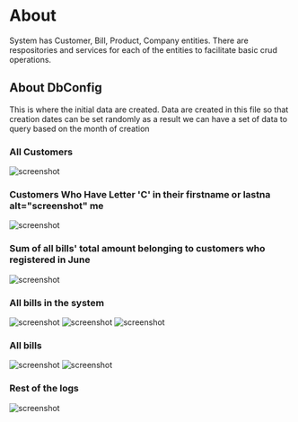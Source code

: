 # About

System has Customer, Bill, Product, Company entities. There are respositories and services for each of the entities to facilitate basic crud operations.

## About DbConfig

This is where the initial data are created. Data are created in this file so that creation dates can be set randomly as a result we can have a set of data to query based on the month of creation 






### All Customers
<img src="./src/main/resources/all-customers.PNG" alt="screenshot"/>

### Customers Who Have Letter 'C' in their firstname or lastna alt="screenshot" me
<img src="./src/main/resources/customers-letter-c.PNG" alt="screenshot"/>

### Sum of all bills' total amount belonging to customers who registered in June
<img src="./src/main/resources/sum-of-all-bills-customers-registered-in-junePNG.PNG" alt="screenshot"/>

### All bills in the system
<img src="./src/main/resources/all-bills-1.PNG" alt="screenshot"/>
<img src="./src/main/resources/all-bills-2.PNG" alt="screenshot"/>
<img src="./src/main/resources/all-bills-3.PNG" alt="screenshot"/>

### All bills 
<img src="./src/main/resources/all-bills-having-total-amount-greaterthanorequalto-1500-1.PNG" alt="screenshot"/>
<img src="./src/main/resources/all-bills-having-total-amount-greaterthanorequalto-1500-2.PNG" alt="screenshot"/>

### Rest of the logs
<img src="./src/main/resources/rest.PNG" alt="screenshot"/>



